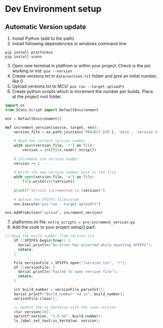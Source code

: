# Dev Environment setup 

## Automatic Version update
1. Install Python (add to the path)
2. Install  following dependencies in windows command line: 
```
pip install platformio
pip install scons
```
3. Open new terminal in platfrom io within your project. Check is the pio working or not: ```pio --version```
4. Create versions.txt in ```data/version.txt``` folder and give an initial number, like 0
5. Upload versions.txt to MCU:
```pio run --target uploadfs```
6. Create python scripts which is increment the number per builds. Place at the project root folder.
```python
import os
from SCons.Script import DefaultEnvironment

env = DefaultEnvironment()

def increment_version(source, target, env):
    version_file = os.path.join(env['PROJECT_DIR'], 'data', 'version.txt')
    
    # Read the current version number
    with open(version_file, 'r') as file:
        version = int(file.read().strip())
    
    # Increment the version number
    version += 1
    
    # Write the new version number back to the file
    with open(version_file, 'w') as file:
        file.write(str(version))
    
    print(f"Version incremented to {version}")
    
    # Upload the SPIFFS filesystem
    env.Execute("pio run --target uploadfs")

env.AddPreAction("upload", increment_version)
```
7.  platformio.ini file: 
```extra_scripts = pre:increment_version.py```
8. Add the code to your project setup() part:
```c++
// Read the build number from version.txt
    if (!SPIFFS.begin(true)) {
      Serial.println("An Error has occurred while mounting SPIFFS");
      return;
    }

    File versionFile = SPIFFS.open("/version.txt", "r");
    if (!versionFile) {
      Serial.println("Failed to open version file");
      return;
    }

    int build_number = versionFile.parseInt();
    Serial.printf("Build_number: %d \n", build_number);
    versionFile.close();

    // Update the ui_VerValue with the code version
    char version[16];
    sprintf(version, "1.0.%d", build_number);
    lv_label_set_text(ui_VerValue, version);
```